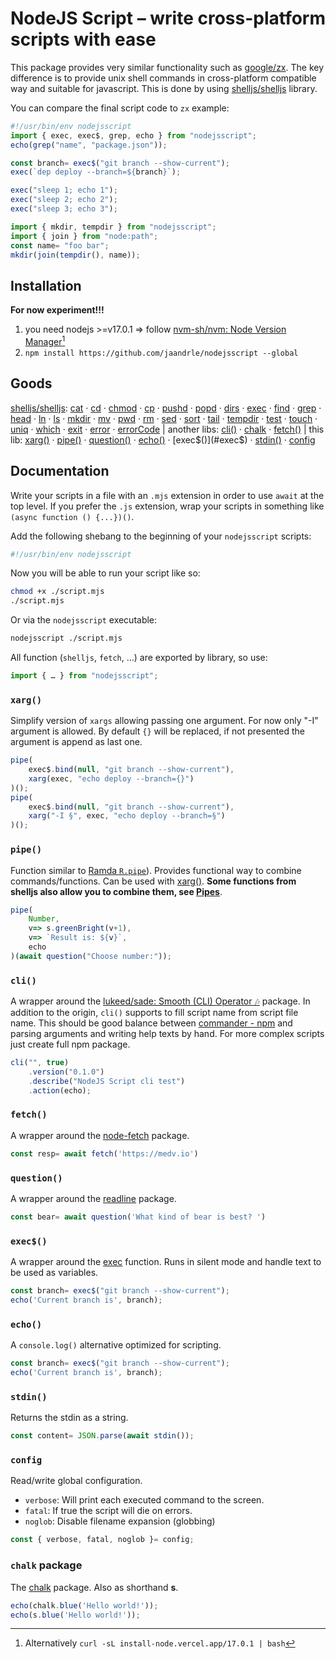 # NodeJS Script – write cross-platform scripts with ease
This package provides very similar functionality such as [google/zx](https://github.com/google/zx).
The key difference is to provide unix shell commands in cross-platform compatible way and suitable for javascript.
This is done by using [shelljs/shelljs](https://github.com/shelljs/shelljs) library.

You can compare the final script code to `zx` example:
```javascript
#!/usr/bin/env nodejsscript
import { exec, exec$, grep, echo } from "nodejsscript";
echo(grep("name", "package.json"));

const branch= exec$("git branch --show-current");
exec(`dep deploy --branch=${branch}`);

exec("sleep 1; echo 1");
exec("sleep 2; echo 2");
exec("sleep 3; echo 3");

import { mkdir, tempdir } from "nodejsscript";
import { join } from "node:path";
const name= "foo bar";
mkdir(join(tempdir(), name));
```

## Installation
**For now experiment!!!**

1. you need nodejs >=v17.0.1 ⇒ follow [nvm-sh/nvm: Node Version Manager](https://github.com/nvm-sh/nvm)[^node]
1. `npm install https://github.com/jaandrle/nodejsscript --global`

## Goods
[shelljs/shelljs](https://github.com/shelljs/shelljs):
[cat](https://github.com/shelljs/shelljs#catoptions-file--file-) · [cd](https://github.com/shelljs/shelljs#cddir) · [chmod](https://github.com/shelljs/shelljs#chmodoptions-octal_mode--octal_string-file) · [cp](https://github.com/shelljs/shelljs#cpoptions-source--source--dest)
 · [pushd](https://github.com/shelljs/shelljs#pushdoptions-dir---n--n) · [popd](https://github.com/shelljs/shelljs#popdoptions--n--n) · [dirs](https://github.com/shelljs/shelljs#dirsoptions--n---n) · [exec](https://github.com/shelljs/shelljs#execcommand--options--callback)
 · [find](https://github.com/shelljs/shelljs#findpath--path-) · [grep](https://github.com/shelljs/shelljs#grepoptions-regex_filter-file--file-) · [head](https://github.com/shelljs/shelljs#head-n-num-file--file-) · [ln](https://github.com/shelljs/shelljs#lnoptions-source-dest)
 · [ls](https://github.com/shelljs/shelljs#lsoptions-path-) · [mkdir](https://github.com/shelljs/shelljs#mkdiroptions-dir--dir-) · [mv](https://github.com/shelljs/shelljs#mvoptions--source--source--dest) · [pwd](https://github.com/shelljs/shelljs#pwd)
 · [rm](https://github.com/shelljs/shelljs#rmoptions-file--file-) · [sed](https://github.com/shelljs/shelljs#sedoptions-search_regex-replacement-file--file-) · [sort](https://github.com/shelljs/shelljs#sortoptions-file--file-)
 · [tail](https://github.com/shelljs/shelljs#tail-n-num-file--file-) · [tempdir](https://github.com/shelljs/shelljs#tempdir) · [test](https://github.com/shelljs/shelljs#testexpression) · [touch](https://github.com/shelljs/shelljs#touchoptions-file--file-)
 · [uniq](https://github.com/shelljs/shelljs#uniqoptions-input-output) · [which](https://github.com/shelljs/shelljs#whichcommand) · [exit](https://github.com/shelljs/shelljs#exitcode) · [error](https://github.com/shelljs/shelljs#error) · [errorCode](https://github.com/shelljs/shelljs#errorcode) 
 | another libs: [cli()](#cli) · [chalk](#chalk-package) · [fetch()](#fetch)
 | this lib: [xarg()](#xarg) · [pipe()](#pipe) · [question()](#question) · [echo()](#echo) · [exec$()](#exec$) · [stdin()](#stdin) · [config](#config)


## Documentation

Write your scripts in a file with an `.mjs` extension in order to
use `await` at the top level. If you prefer the `.js` extension,
wrap your scripts in something like `(async function () {...})()`.

Add the following shebang to the beginning of your `nodejsscript` scripts:
```bash
#!/usr/bin/env nodejsscript
```

Now you will be able to run your script like so:
```bash
chmod +x ./script.mjs
./script.mjs
```

Or via the `nodejsscript` executable:

```bash
nodejsscript ./script.mjs
```

All function (`shelljs`, `fetch`, …) are exported by library, so use:
```javascript
import { … } from "nodejsscript";
```

### `xarg()`
Simplify version of `xargs` allowing passing one argument. For now only "-I" argument is allowed.
By default `{}` will be replaced, if not presented the argument is append as last one.

```js
pipe(
	exec$.bind(null, "git branch --show-current"),
	xarg(exec, "echo deploy --branch={}")
)();
pipe(
	exec$.bind(null, "git branch --show-current"),
	xarg("-I §", exec, "echo deploy --branch=§")
)();
```

### `pipe()`
Function similar to [Ramda `R.pipe`](https://ramdajs.com/docs/#pipe)). Provides functional way to combine commands/functions.
Can be used with [xarg()](#xarg). **Some functions from shelljs also allow you to combine them, see [Pipes](https://github.com/shelljs/shelljs#pipes)**.

```js
pipe(
	Number,
	v=> s.greenBright(v+1),
	v=> `Result is: ${v}`,
	echo
)(await question("Choose number:"));

```

### `cli()`
A wrapper around the [lukeed/sade: Smooth (CLI) Operator 🎶](https://github.com/lukeed/sade) package.
In addition to the origin, `cli()` supports to fill script name from script file name.
This should be good balance between [commander - npm](https://www.npmjs.com/package/commander) and parsing arguments and writing help texts by hand.
For more complex scripts just create full npm package.

```js
cli("", true)
	.version("0.1.0")
	.describe("NodeJS Script cli test")
	.action(echo);
```

### `fetch()`
A wrapper around the [node-fetch](https://www.npmjs.com/package/node-fetch) package.

```js
const resp= await fetch('https://medv.io')
```

### `question()`
A wrapper around the [readline](https://nodejs.org/api/readline.html) package.

```js
const bear= await question('What kind of bear is best? ')
```

### `exec$()`
A wrapper around the [exec](https://github.com/shelljs/shelljs#execcommand--options--callback) function.
Runs in silent mode and handle text to be used as variables.

```js
const branch= exec$("git branch --show-current");
echo('Current branch is', branch);
```

### `echo()`
A `console.log()` alternative optimized for scripting.

```js
const branch= exec$("git branch --show-current");
echo('Current branch is', branch);
```

### `stdin()`
Returns the stdin as a string.

```js
const content= JSON.parse(await stdin());
```

### `config`
Read/write global configuration.

- `verbose`: Will print each executed command to the screen.
- `fatal`: If true the script will die on errors.
- `noglob`: Disable filename expansion (globbing)

```js
const { verbose, fatal, noglob }= config;
```

### `chalk` package
The [chalk](https://www.npmjs.com/package/chalk) package. Also as shorthand **s**.

```js
echo(chalk.blue('Hello world!'));
echo(s.blue('Hello world!'));
```

[^node]: Alternatively `curl -sL install-node.vercel.app/17.0.1 | bash`
